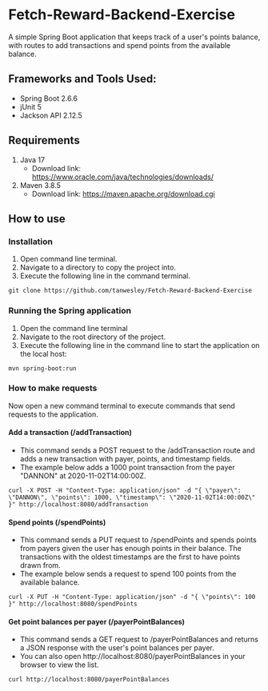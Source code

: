 # Fetch-Reward-Backend-Exercise
A simple Spring Boot application that keeps track of a user's points balance, with routes to add transactions and spend points from the available balance.

## Frameworks and Tools Used:
* Spring Boot 2.6.6
* jUnit 5
* Jackson API 2.12.5
## Requirements
1. Java 17
     * Download link: https://www.oracle.com/java/technologies/downloads/
3. Maven 3.8.5
     * Download link: https://maven.apache.org/download.cgi

## How to use


### Installation
1. Open command line terminal.
2. Navigate to a directory to copy the project into.
3. Execute the following line in the command terminal.
 
 ```git clone https://github.com/tanwesley/Fetch-Reward-Backend-Exercise```


### Running the Spring application 
1. Open the command line terminal
2. Navigate to the root directory of the project.
3. Execute the following line in the command line to start the application on the local host:
```
mvn spring-boot:run
```

### How to make requests

Now open a new command terminal to execute commands that send requests to the application.
 

#### Add a transaction (/addTransaction)
   * This command sends a POST request to the /addTransaction route and adds a new transaction with payer, points, and timestamp fields.
   * The example below adds a 1000 point transaction from the payer "DANNON" at 2020-11-02T14:00:00Z.

```
curl -X POST -H "Content-Type: application/json" -d "{ \"payer\": \"DANNON\", \"points\": 1000, \"timestamp\": \"2020-11-02T14:00:00Z\" }" http://localhost:8080/addTransaction
```

#### Spend points (/spendPoints)
   * This command sends a PUT request to /spendPoints and spends points from payers given the user has enough points in their balance. The transactions with the oldest timestamps are the first to have points drawn from.
   * The example below sends a request to spend 100 points from the available balance.

```
curl -X PUT -H "Content-Type: application/json" -d "{ \"points\": 100 }" http://localhost:8080/spendPoints
```


#### Get point balances per payer (/payerPointBalances)
   * This command sends a GET request to /payerPointBalances and returns a JSON response with the user's point balances per payer.
   * You can also open http://localhost:8080/payerPointBalances in your browser to view the list.

```
curl http://localhost:8080/payerPointBalances
```
